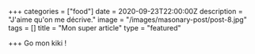 +++
categories = ["food"]
date = 2020-09-23T22:00:00Z
description = "J'aime qu'on me décrive."
image = "/images/masonary-post/post-8.jpg"
tags = []
title = "Mon super article"
type = "featured"

+++
Go mon kiki !